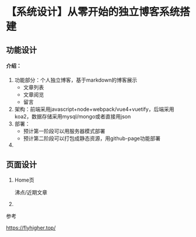 # 【系统设计】从零开始的独立博客系统搭建

## 功能设计

#### 介绍：

1. 功能部分：个人独立博客，基于markdown的博客展示
   * 文章列表
   * 文章阅览
   * 留言
2. 架构：前端采用javascript+node+webpack/vue4+vuetify，后端采用koa2，数据存储采用mysql/mongo或者直接用json
3. 部署：
   * 预计第一阶段可以用服务器模式部署
   * 预计第二阶段可以打包成静态资源，用github-page功能部署
4. 

## 页面设计

1. Home页

   沸点/近期文章

2. 



参考

https://flyhigher.top/